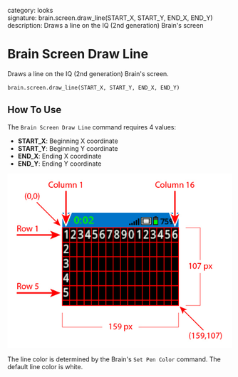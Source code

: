 category: looks  
signature: brain.screen.draw_line(START_X, START_Y, END_X, END_Y)  
description: Draws a line on the IQ (2nd generation) Brain's screen  

# Brain Screen Draw Line

Draws a line on the IQ (2nd generation) Brain's screen.

```python
brain.screen.draw_line(START_X, START_Y, END_X, END_Y)
```

## How To Use

The `Brain Screen Draw Line` command requires 4 values:

* **START_X**: Beginning X coordinate
* **START_Y**: Beginning Y coordinate
* **END_X**: Ending X coordinate
* **END_Y**: Ending Y coordinate

![brain_screen_info](iq2_row_column_brain.jpg)

The line color is determined by the Brain's `Set Pen Color` command. The default line color is white.

<advanced>
</advanced>
